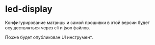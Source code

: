 # led-display

Конфигурирование матрицы и самой прошивки в этой версии будет осуществляться через cli и json файлов.

Позже будет опубликован UI инструмент.